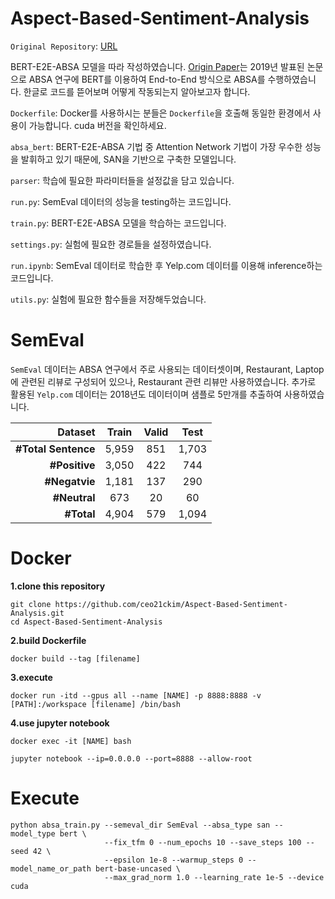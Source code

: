 
# Aspect-Based-Sentiment-Analysis


`Original Repository`: [URL](https://github.com/lixin4ever/BERT-E2E-ABSA)



BERT-E2E-ABSA 모델을 따라 작성하였습니다. [Origin Paper](https://arxiv.org/pdf/1910.00883.pdf)는 2019년 발표된 논문으로 ABSA 연구에 BERT를 이용하여 End-to-End 방식으로 ABSA를 수행하였습니다. 한글로 코드를 뜯어보며 어떻게 작동되는지 알아보고자 합니다.

`Dockerfile`: Docker를 사용하시는 분들은 `Dockerfile`을 호출해 동일한 환경에서 사용이 가능합니다. cuda 버전을 확인하세요.

`absa_bert`: BERT-E2E-ABSA 기법 중 Attention Network 기법이 가장 우수한 성능을 발휘하고 있기 때문에, SAN을 기반으로 구축한 모델입니다. 

`parser`: 학습에 필요한 파라미터들을 설정값을 담고 있습니다.

`run.py`: SemEval 데이터의 성능을 testing하는 코드입니다. 

`train.py`: BERT-E2E-ABSA 모델을 학습하는 코드입니다.

`settings.py`: 실험에 필요한 경로들을 설정하였습니다. 

`run.ipynb`: SemEval 데이터로 학습한 후 Yelp.com 데이터를 이용해 inference하는 코드입니다. 

`utils.py`: 실험에 필요한 함수들을 저장해두었습니다. 


# SemEval

`SemEval` 데이터는 ABSA 연구에서 주로 사용되는 데이터셋이며, Restaurant, Laptop에 관련된 리뷰로 구성되어 있으나, Restaurant 관련 리뷰만 사용하였습니다. 추가로 활용된 `Yelp.com` 데이터는 2018년도 데이터이며 샘플로 5만개를 추출하여 사용하였습니다. 


| **Dataset** | **Train** | **Valid** | **Test** |
|--------:|:--------:|:--------:|:--------:|
| **#Total Sentence** | 5,959 | 851 | 1,703 |
| **#Positive** | 3,050 | 422 | 744 |
| **#Negatvie** | 1,181 | 137 | 290 |
| **#Neutral** | 673 | 20 | 60 |
| **#Total** | 4,904 | 579 | 1,094 |

# Docker

**1.clone this repository**

```
git clone https://github.com/ceo21ckim/Aspect-Based-Sentiment-Analysis.git
cd Aspect-Based-Sentiment-Analysis
```

**2.build Dockerfile**

```
docker build --tag [filename]
```

**3.execute**

```
docker run -itd --gpus all --name [NAME] -p 8888:8888 -v [PATH]:/workspace [filename] /bin/bash
```

**4.use jupyter notebook**

```
docker exec -it [NAME] bash 

jupyter notebook --ip=0.0.0.0 --port=8888 --allow-root
```

# Execute

```
python absa_train.py --semeval_dir SemEval --absa_type san --model_type bert \
                     --fix_tfm 0 --num_epochs 10 --save_steps 100 --seed 42 \
                     --epsilon 1e-8 --warmup_steps 0 --model_name_or_path bert-base-uncased \
                     --max_grad_norm 1.0 --learning_rate 1e-5 --device cuda
```
